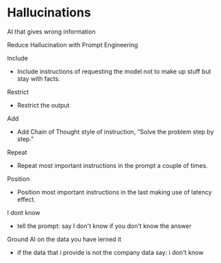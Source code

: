 # Hallucinations

AI that gives wrong information

Reduce Hallucination with Prompt Engineering

Include
- Include instructions of requesting the model not to make up stuff but stay with facts.

Restrict
- Restrict the output

Add
- Add Chain of Thought style of instruction, “Solve the problem step by step.”

Repeat
- Repeat most important instructions in the prompt a couple of times.

Position
- Position most important instructions in the last making use of latency effect.

I dont know
- tell the prompt: say I don't know if you don't know the answer

Ground AI on the data you have lerned it
- if the data that i provide is not the company data say: i don't know